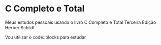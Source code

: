 # C Completo e Total
Meus estudos pessoais usando o livro C Completo e Total
Terceira Edição
Herber Schildt

Vou utilizar o code::blocks para estudar